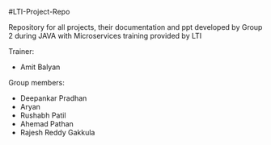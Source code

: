 #LTI-Project-Repo

Repository for all projects, their documentation and ppt developed by Group 2 during JAVA with Microservices training provided by LTI

Trainer:
  - Amit Balyan

Group members:
  - Deepankar Pradhan
  - Aryan
  - Rushabh Patil
  - Ahemad Pathan
  - Rajesh Reddy Gakkula
